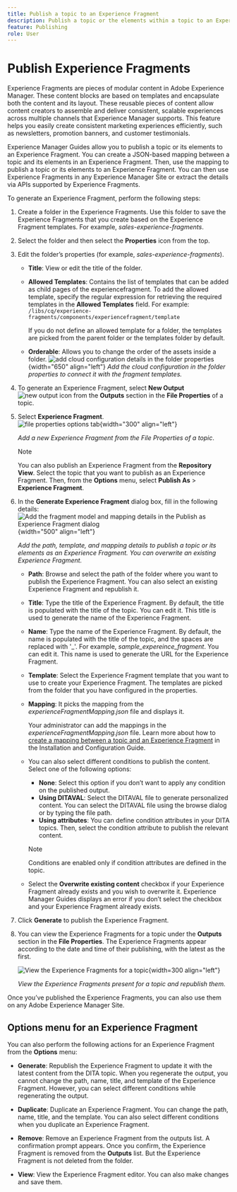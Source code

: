 ```yaml
---
title: Publish a topic to an Experience Fragment
description: Publish a topic or the elements within a topic to an Experience Fragment in AEM Guides.  Learn how to view the Experience Fragments present for a topic and republish them.
feature: Publishing
role: User
---
```

# Publish Experience Fragments

Experience Fragments are pieces of modular content in Adobe Experience Manager. These content blocks are based on templates and encapsulate both the content and its layout. These reusable pieces of content allow content creators to assemble and deliver consistent, scalable experiences across multiple channels that Experience Manager supports. This feature helps you easily create consistent marketing experiences efficiently, such as newsletters, promotion banners, and customer testimonials.  

Experience Manager Guides allow you to publish a topic or its elements to an Experience Fragment. You can create a JSON-based mapping between a topic and its elements in an Experience Fragment. Then, use the mapping to publish a topic or its elements to an Experience Fragment. You can then use Experience Fragments in any Experience Manager Site or extract the details via APIs supported by Experience Fragments.




To generate an Experience Fragment, perform the following steps:


1.  Create a folder in the Experience Fragments. Use this folder to save the Experience Fragments that you create based on the Experience Fragment templates. For example, *sales-experience-fragments*. 
1. Select the folder and then select the **Properties** icon from the top.
1. Edit the folder’s properties (for example, *sales-experience-fragments*).
   
    
    *  **Title**: View or edit the title of the folder.
    
    * **Allowed Templates**: Contains the list of templates that can be added as child pages of the experiencefragment. To add the allowed template, specify the regular expression for retrieving the required templates in the **Allowed Templates** field. 
    For example: 
    `/libs/cq/experience-fragments/components/experiencefragment/template`

        If you do not define an allowed template for a folder, the templates are picked from the parent folder or the templates folder by default. 
    * **Orderable**: Allows you to change the order of the assets inside a folder.
    ![add cloud configuration details in the folder properties](images/experience-fragment-folder-properties.png){width="650" align="left"}
       *Add the cloud configuration in the folder properties to connect it with the fragment templates.* 
1. To generate an Experience Fragment, select **New Output** ![new output icon](./images/Add_icon.svg) from the **Outputs** section in the **File Properties** of a topic.
1. Select **Experience Fragment**.  
    ![file properties options tab](./images/file-properties-outputs.png){width="300" align="left"}

    *Add a new Experience Fragment from the File Properties of a topic*.

    >[!NOTE]
    >
    > You can also publish an Experience  Fragment from the **Repository View**. Select the topic that you want to publish as an Experience Fragment. Then, from the **Options** menu, select **Publish As** > **Experience Fragment**.

1. In the **Generate Experience Fragment** dialog box, fill in the following details:
        ![Add the fragment model and mapping details in the Publish as Experience Fragment dialog](images/experience-fragment-generate.png){width="500" align="left"}
        
    *Add the path, template, and mapping details to publish a topic or its elements as an Experience Fragment. You can overwrite an existing Experience Fragment.*  

    * **Path**: Browse and select the path of the folder where you want to publish the Experience Fragment. You can also select an existing Experience Fragment and republish it.
    * **Title**: Type the title of the Experience Fragment. By default, the title is populated with the title of the topic. You can edit it. This title is used to generate the name of the Experience Fragment.
    * **Name**: Type the name of the Experience Fragment. By default, the name is populated with the title of the topic, and the spaces are replaced with '_'. For example, *sample_expereince_fragment*. You can edit it. This name is used to generate the URL for the Experience Fragment.
    * **Template**: Select the Experience Fragment template that you want to use to create your Experience Fragment. The templates are picked from the folder that you have configured in the properties. 
    * **Mapping**: It picks the mapping from the *experienceFragmentMapping.json* file and displays it.  

      

        Your administrator can add the mappings in the *experienceFragmentMapping.json* file.  Learn more about how to [create a mapping between a topic and an Experience Fragment](/help/product-guide/cs-install-guide/conf-experience-fragment-mapping-cs.md) in the Installation and Configuration Guide.

    * You can also select different conditions to publish the content.  Select one of the following options:

               
        * **None**: Select this option if you don’t want to apply any condition on the published output.
        * **Using DITAVAL**: Select the DITAVAL file to generate personalized content. You can select the DITAVAL file using the browse dialog or by typing the file path. 
        * **Using attributes**: You can define condition attributes in your DITA topics. Then, select the condition attribute to publish the relevant content.
        
        >[!NOTE] 
        > 
        >Conditions are enabled only if condition attributes are defined in the topic.
        
           
    * Select the **Overwrite existing content** checkbox if your Experience Fragment already exists and you wish to overwrite it. Experience Manager Guides displays an error if you don’t select the checkbox and your Experience Fragment already exists. 
1. Click **Generate** to publish the Experience Fragment.
1. You can view the Experience Fragments for a topic under the **Outputs** section in the **File Properties**. The Experience Fragments appear according to the date and time of their publishing, with the latest as the first. 
 
    ![View the Experience Fragments for a topic](images/experience-fragment-outputs.png){width=300 align="left"}
       
     *View the Experience Fragments present for a topic and republish them.*  

 


Once you’ve published the Experience Fragments, you can also use them on any Adobe Experience Manager Site.


## Options menu for an Experience Fragment 

You can also perform the following actions for an Experience Fragment from the **Options** menu:

* **Generate**: Republish the Experience Fragment to update it with the latest content from the DITA topic. When you regenerate the output, you cannot change the path, name, title, and template of the Experience Fragment. However, you can select different conditions while regenerating the output.

* **Duplicate**: Duplicate an Experience Fragment. You can change the path, name, title, and the template. You can also select different conditions when you duplicate an Experience Fragment.

* **Remove**: Remove an Experience Fragment from the outputs list. A confirmation prompt appears. Once you confirm, the Experience Fragment is removed from the **Outputs** list. But the Experience Fragment is not deleted from the folder.

* **View**: View the Experience Fragment editor. You can also make changes and save them.
